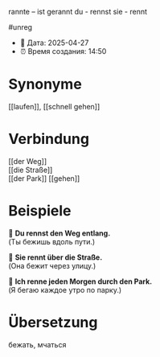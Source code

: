 rannte – ist gerannt
du - rennst
sie - rennt

#unreg
- 📍 Дата: 2025-04-27
- ⏰ Время создания: 14:50
# Synonyme
[[laufen]], [[schnell gehen]]
# Verbindung 
[[der Weg]]  
[[die Straße]]  
[[der Park]]
[[gehen]]
# Beispiele
🔹 **Du rennst den Weg entlang.**  
(Ты бежишь вдоль пути.)

🔹 **Sie rennt über die Straße.**  
(Она бежит через улицу.)

🔹 **Ich renne jeden Morgen durch den Park.**  
(Я бегаю каждое утро по парку.)
# Übersetzung
бежать, мчаться
